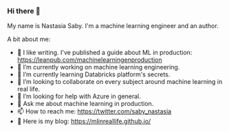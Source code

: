 ### Hi there 👋

My name is Nastasia Saby. I'm a machine learning engineer and an author.

A bit about me:

- 📙 I like writing. I've published a guide about ML in production: https://leanpub.com/machinelearningenproduction
- 🔭 I’m currently working on machine learning engineering.
- 🌱 I’m currently learning Databricks platform's secrets.
- 👯 I’m looking to collaborate on every subject around machine learning in real life.
- 🤔 I’m looking for help with Azure in general.
- 💬 Ask me about machine learning in production.
- 📫 How to reach me: https://twitter.com/saby_nastasia
- 👀 Here is my blog: https://mlinreallife.github.io/
